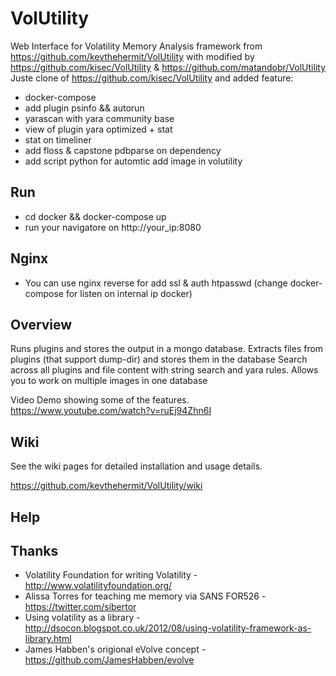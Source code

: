 # VolUtility
Web Interface for Volatility Memory Analysis framework from https://github.com/kevthehermit/VolUtility with modified by https://github.com/kisec/VolUtility & https://github.com/matandobr/VolUtility
Juste clone of https://github.com/kisec/VolUtility and added feature:
- docker-compose
- add plugin psinfo && autorun
- yarascan with yara community base
- view of plugin yara optimized + stat
- stat on timeliner
- add floss & capstone pdbparse on dependency
- add script python for automtic add image in volutility

## Run
 - cd docker && docker-compose up
 - run your navigatore on http://your_ip:8080

## Nginx
 - You can use nginx reverse for add ssl & auth htpasswd (change docker-compose for listen on internal ip docker)

## Overview
Runs plugins and stores the output in a mongo database. 
Extracts files from plugins (that support dump-dir) and stores them in the database
Search across all plugins and file content with string search and yara rules.
Allows you to work on multiple images in one database

Video Demo showing some of the features.
https://www.youtube.com/watch?v=ruEj94Zhn6I

## Wiki

See the wiki pages for detailed installation and usage details.

https://github.com/kevthehermit/VolUtility/wiki
  
  
## Help

## Thanks
 - Volatility Foundation for writing Volatility - http://www.volatilityfoundation.org/
 - Alissa Torres for teaching me memory via SANS FOR526 - https://twitter.com/sibertor
 - Using volatility as a library - http://dsocon.blogspot.co.uk/2012/08/using-volatility-framework-as-library.html
 - James Habben's origional eVolve concept - https://github.com/JamesHabben/evolve
